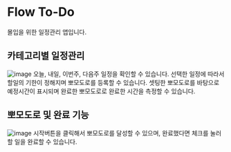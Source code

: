# Flow To-Do
몰입을 위한 일정관리 앱입니다.

## 카테고리별 일정관리
![image](https://github.com/hermes7144/Flow-To-Do/assets/46180611/b12b58d1-a751-4553-84d8-cffbee5231ed)
오늘, 내일, 이번주, 다음주 일정을 확인할 수 있습니다.
선택한 일정에 따라서 할일의 기한이 정해지며 뽀모도로를 등록할 수 있습니다.
셋팅한 뽀모도로를 바탕으로 예정시간이 표시되며 완료한 뽀모도로로 완료한 시간을 측정할 수 있습니다.


## 뽀모도로 및 완료 기능
![image](https://github.com/hermes7144/Flow-To-Do/assets/46180611/7d4f532e-0e2c-4613-bbd4-c866c0d14926)
시작버튼을 클릭해서 뽀모도로를 달성할 수 있으며, 완료했다면 체크를 눌러 할 일을 완료할 수 있습니다.

